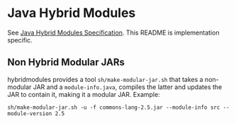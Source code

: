 # Java Hybrid Modules

See [Java Hybrid Modules Specification](
https://docs.google.com/document/d/1HJQi3nIEsFpn0IDIDXnNplRoFZEK7fNi4jFB50lvHtM/edit?usp=sharing). 
This README is implementation specific.

## Non Hybrid Modular JARs

hybridmodules provides a tool `sh/make-modular-jar.sh` that takes a non-modular JAR and a `module-info.java`,
compiles the latter and updates the JAR to contain it, making it a modular JAR. Example:

```
sh/make-modular-jar.sh -u -f commons-lang-2.5.jar --module-info src --module-version 2.5
```
